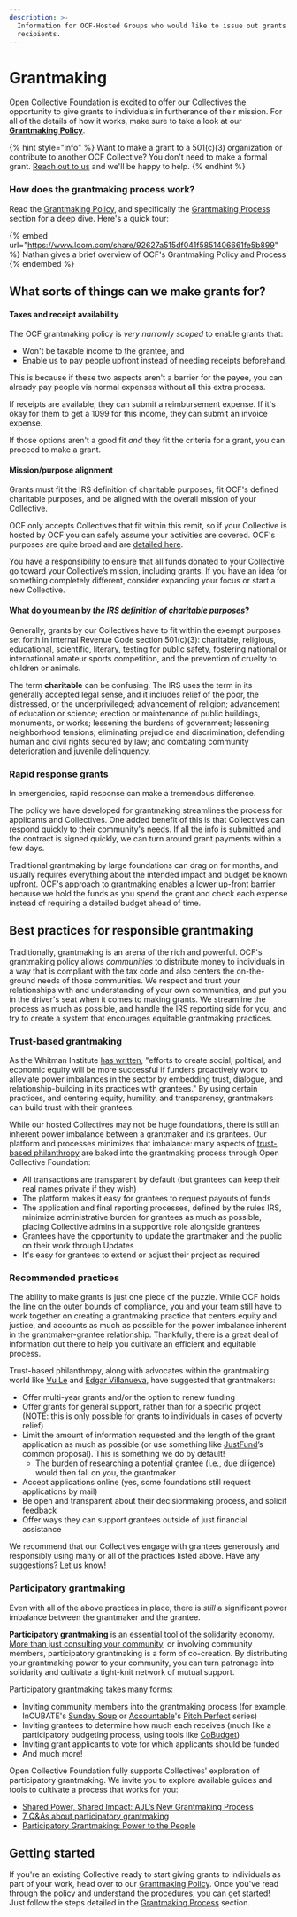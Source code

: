 ```yaml
---
description: >-
  Information for OCF-Hosted Groups who would like to issue out grants to
  recipients.
---
```


# Grantmaking

Open Collective Foundation is excited to offer our Collectives the opportunity to give grants to individuals in furtherance of their mission. For all of the details of how it works, make sure to take a look at our [**Grantmaking Policy**](policy.md).

{% hint style="info" %}
Want to make a grant to a 501(c)(3) organization or contribute to another OCF Collective? You don't need to make a formal grant. [Reach out to us](../../about/contact-us.md) and we'll be happy to help.
{% endhint %}

### How does the grantmaking process work?

Read the [Grantmaking Policy](policy.md), and specifically the [Grantmaking Process](policy.md#docs-internal-guid-bac47c71-7fff-104b-7fde-8f4e365593b3) section for a deep dive. Here's a quick tour:

{% embed url="https://www.loom.com/share/92627a515df041f5851406661fe5b899" %}
Nathan gives a brief overview of OCF's Grantmaking Policy and Process
{% endembed %}

## What sorts of things can we make grants for?

#### Taxes and receipt availability

The OCF grantmaking policy is _very narrowly scoped_ to enable grants that:

* Won't be taxable income to the grantee, and
* Enable us to pay people upfront instead of needing receipts beforehand.

This is because if these two aspects aren't a barrier for the payee, you can already pay people via normal expenses without all this extra process.

If receipts are available, they can submit a reimbursement expense. If it's okay for them to get a 1099 for this income, they can submit an invoice expense.

If those options aren't a good fit _and_ they fit the criteria for a grant, you can proceed to make a grant.

#### Mission/purpose alignment

Grants must fit the IRS definition of charitable purposes, fit OCF's defined charitable purposes, and be aligned with the overall mission of your Collective.

OCF only accepts Collectives that fit within this remit, so if your Collective is hosted by OCF you can safely assume your activities are covered. OCF's purposes are quite broad and are [detailed here](../../about/mission-and-values.md#our-missions-impact-areas).

You have a responsibility to ensure that all funds donated to your Collective go toward your Collective’s mission, including grants. If you have an idea for something completely different, consider expanding your focus or start a new Collective.

#### **What do you mean by **_**the IRS definition of charitable purposes**_**?**

Generally, grants by our Collectives have to fit within the exempt purposes set forth in Internal Revenue Code section 501(c)(3): charitable, religious, educational, scientific, literary, testing for public safety, fostering national or international amateur sports competition, and the prevention of cruelty to children or animals.

The term **charitable** can be confusing. The IRS uses the term in its generally accepted legal sense, and it includes relief of the poor, the distressed, or the underprivileged; advancement of religion; advancement of education or science; erection or maintenance of public buildings, monuments, or works; lessening the burdens of government; lessening neighborhood tensions; eliminating prejudice and discrimination; defending human and civil rights secured by law; and combating community deterioration and juvenile delinquency.

### Rapid response grants

In emergencies, rapid response can make a tremendous difference.

The policy we have developed for grantmaking streamlines the process for applicants and Collectives. One added benefit of this is that Collectives can respond quickly to their community's needs. If all the info is submitted and the contract is signed quickly, we can turn around grant payments within a few days.

Traditional grantmaking by large foundations can drag on for months, and usually requires everything about the intended impact and budget be known upfront. OCF's approach to grantmaking enables a lower up-front barrier because we hold the funds as you spend the grant and check each expense instead of requiring a detailed budget ahead of time.

## Best practices for responsible grantmaking

Traditionally, grantmaking is an arena of the rich and powerful. OCF's grantmaking policy allows _communities_ to distribute money to individuals in a way that is compliant with the tax code and also centers the on-the-ground needs of those communities. We respect and trust your relationships with and understanding of your own communities, and put you in the driver's seat when it comes to making grants. We streamline the process as much as possible, and handle the IRS reporting side for you, and try to create a system that encourages equitable grantmaking practices.

### Trust-based grantmaking

As the Whitman Institute [has written](https://thewhitmaninstitute.org/about/trust-based-philanthropy/), "efforts to create social, political, and economic equity will be more successful if funders proactively work to alleviate power imbalances in the sector by embedding trust, dialogue, and relationship-building in its practices with grantees." By using certain practices, and centering equity, humility, and transparency, grantmakers can build trust with their grantees.

While our hosted Collectives may not be huge foundations, there is still an inherent power imbalance between a grantmaker and its grantees. Our platform and processes minimizes that imbalance: many aspects of [trust-based philanthropy](https://www.trustbasedphilanthropy.org) are baked into the grantmaking process through Open Collective Foundation:

* All transactions are transparent by default (but grantees can keep their real names private if they wish)
* The platform makes it easy for grantees to request payouts of funds
* The application and final reporting processes, defined by the rules IRS, minimize administrative burden for grantees as much as possible, placing Collective admins in a supportive role alongside grantees
* Grantees have the opportunity to update the grantmaker and the public on their work through Updates
* It's easy for grantees to extend or adjust their project as required

### Recommended practices

The ability to make grants is just one piece of the puzzle. While OCF holds the line on the outer bounds of compliance, you and your team still have to work together on creating a grantmaking practice that centers equity and justice, and accounts as much as possible for the power imbalance inherent in the grantmaker-grantee relationship. Thankfully, there is a great deal of information out there to help you cultivate an efficient and equitable process.

Trust-based philanthropy, along with advocates within the grantmaking world like [Vu Le](https://nonprofitaf.com) and [Edgar Villanueva](https://decolonizingwealth.com), have suggested that grantmakers:

* Offer multi-year grants and/or the option to renew funding
* Offer grants for general support, rather than for a specific project (NOTE: this is only possible for grants to individuals in cases of poverty relief)
* Limit the amount of information requested and the length of the grant application as much as possible (or use something like [JustFund](https://justfund.us)’s common proposal). This is something we do by default!
  * The burden of researching a potential grantee (i.e., due diligence) would then fall on you, the grantmaker
* Accept applications online (yes, some foundations still request applications by mail)
* Be open and transparent about their decisionmaking process, and solicit feedback
* Offer ways they can support grantees outside of just financial assistance

We recommend that our Collectives engage with grantees generously and responsibly using many or all of the practices listed above. Have any suggestions? [Let us know!](../../about/contact-us.md)

### Participatory grantmaking

Even with all of the above practices in place, there is _still_ a significant power imbalance between the grantmaker and the grantee.

**Participatory grantmaking** is an essential tool of the solidarity economy. [More than just consulting your community](https://www.fordfoundation.org/media/3599/participatory\_grantmaking-lmv7.pdf), or involving community members, participatory grantmaking is a form of co-creation. By distributing your grantmaking power to your community, you can turn patronage into solidarity and cultivate a tight-knit network of mutual support.

Participatory grantmaking takes many forms:

* Inviting community members into the grantmaking process (for example, InCUBATE's [Sunday Soup](https://issuu.com/chillrock/docs/sunday\_soup) or [Accountable](https://opencollective.com/the-social-change-nest)'s [Pitch Perfect](https://www.eventbrite.com/o/accountable-33554519897) series)
* Inviting grantees to determine how much each receives (much like a participatory budgeting process, using tools like [CoBudget](https://cobudget.co))
* Inviting grant applicants to vote for which applicants should be funded
* And much more!

Open Collective Foundation fully supports Collectives' exploration of participatory grantmaking. We invite you to explore available guides and tools to cultivate a process that works for you:

* [Shared Power, Shared Impact: AJL’s New Grantmaking Process](https://www.ajlfoundation.org/article/shared-power-shared-impact-ajls-new-grantmaking-process)
* [7 Q\&As about participatory grantmaking](https://civicus.org/index.php/media-resources/news/blog/4349-7-q-as-about-participatory-grantmaking)
* [Participatory Grantmaking: Power to the People](https://disabilityrightsfund.org/powertopeople/)

## Getting started

If you're an existing Collective ready to start giving grants to individuals as part of your work, head over to our [Grantmaking Policy](policy.md). Once you've read through the policy and understand the procedures, you can get started! Just follow the steps detailed in the [Grantmaking Process](policy.md#docs-internal-guid-bac47c71-7fff-104b-7fde-8f4e365593b3) section.
